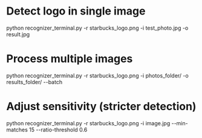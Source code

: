 # Detect logo in single image
python recognizer_terminal.py -r starbucks_logo.png -i test_photo.jpg -o result.jpg

# Process multiple images
python recognizer_terminal.py -r starbucks_logo.png -i photos_folder/ -o results_folder/ --batch

# Adjust sensitivity (stricter detection)
python recognizer_terminal.py -r starbucks_logo.png -i image.jpg --min-matches 15 --ratio-threshold 0.6
